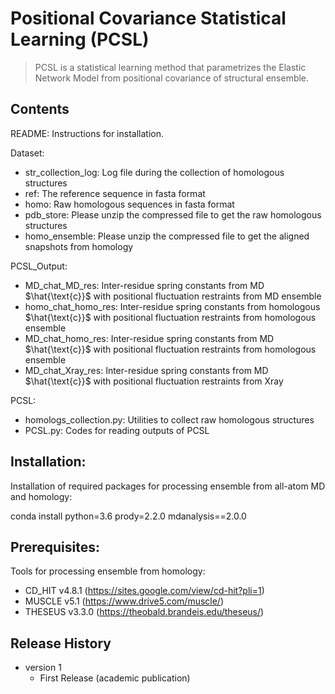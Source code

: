 # Positional Covariance Statistical Learning (PCSL)
> PCSL is a statistical learning method that parametrizes the Elastic Network Model from positional covariance of structural ensemble.

## Contents

README: Instructions for installation.

Dataset:
- str_collection_log: Log file during the collection of homologous structures
- ref: The reference sequence in fasta format
- homo: Raw homologous sequences in fasta format
- pdb_store: Please unzip the compressed file to get the raw homologous structures
- homo_ensemble: Please unzip the compressed file to get the aligned snapshots from homology

PCSL_Output:
- MD_chat_MD_res: Inter-residue spring constants from MD $\hat{\text{c}}$ with positional fluctuation restraints from MD ensemble
- homo_chat_homo_res: Inter-residue spring constants from homologous $\hat{\text{c}}$ with positional fluctuation restraints from homologous ensemble
- MD_chat_homo_res: Inter-residue spring constants from MD $\hat{\text{c}}$ with positional fluctuation restraints from homologous ensemble
- MD_chat_Xray_res: Inter-residue spring constants from MD $\hat{\text{c}}$ with positional fluctuation restraints from Xray

PCSL:
- homologs_collection.py: Utilities to collect raw homologous structures
- PCSL.py: Codes for reading outputs of PCSL


## Installation:

Installation of required packages for processing ensemble from all-atom MD and homology:

conda install python=3.6 prody=2.2.0 mdanalysis==2.0.0

## Prerequisites:

Tools for processing ensemble from homology:

* CD_HIT v4.8.1 (https://sites.google.com/view/cd-hit?pli=1)
* MUSCLE v5.1 (https://www.drive5.com/muscle/)
* THESEUS v3.3.0 (https://theobald.brandeis.edu/theseus/)

## Release History

* version 1
    * First Release (academic publication)

